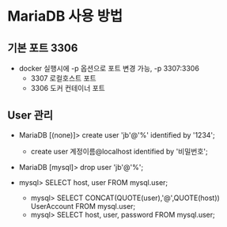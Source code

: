 # MariaDB 사용 방법
## 기본 포트 3306
- docker 실행시에 -p 옵션으로 포트 변경 가능, -p 3307:3306 
  - 3307 로컬호스트 포트
  - 3306 도커 컨테이너 포트 
## User 관리
- MariaDB [(none)]> create user 'jb'@'%' identified by '1234';
  - create user 계정이름@localhost identified by '비밀번호';   

- MariaDB [mysql]> drop user 'jb'@'%';

- mysql> SELECT host, user FROM mysql.user;
  - mysql> SELECT CONCAT(QUOTE(user),'@',QUOTE(host)) UserAccount FROM mysql.user;
  - mysql> SELECT host, user, password FROM mysql.user;
